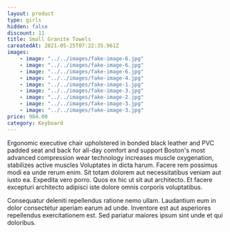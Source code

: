 ```yaml
---
layout: product
type: girls
hidden: false
discount: 11
title: Small Granite Towels
careatedAt: 2021-05-25T07:22:35.961Z
images:
    - image: "../../images/fake-image-6.jpg"
    - image: "../../images/fake-image-6.jpg"
    - image: "../../images/fake-image-6.jpg"
    - image: "../../images/fake-image-4.jpg"
    - image: "../../images/fake-image-1.jpg"
    - image: "../../images/fake-image-3.jpg"
    - image: "../../images/fake-image-2.jpg"
    - image: "../../images/fake-image-3.jpg"
    - image: "../../images/fake-image-3.jpg"
price: 984.00
category: Keyboard
---
```

Ergonomic executive chair upholstered in bonded black leather and PVC padded seat and back for all-day comfort and support
Boston's most advanced compression wear technology increases muscle oxygenation, stabilizes active muscles
Voluptates in dicta harum. Facere rem possimus modi ea unde rerum enim. Sit totam dolorem aut necessitatibus veniam aut iusto ea. Expedita vero porro. Quos ex hic ut sit aut architecto. Et facere excepturi architecto adipisci iste dolore omnis corporis voluptatibus.
 Consequatur deleniti repellendus ratione nemo ullam. Laudantium eum in dolor consectetur aperiam earum ad unde. Inventore est aut asperiores repellendus exercitationem est. Sed pariatur maiores ipsum sint unde et qui doloribus.
